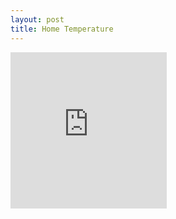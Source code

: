 ```yaml
---
layout: post
title: Home Temperature
---
```


<iframe src="http://n.numerousapp.com/e/dcja29zibvzi?borderColor=F4F4F4" width="250" height="250" frameBorder="0" seamless scrolling="no"></iframe>